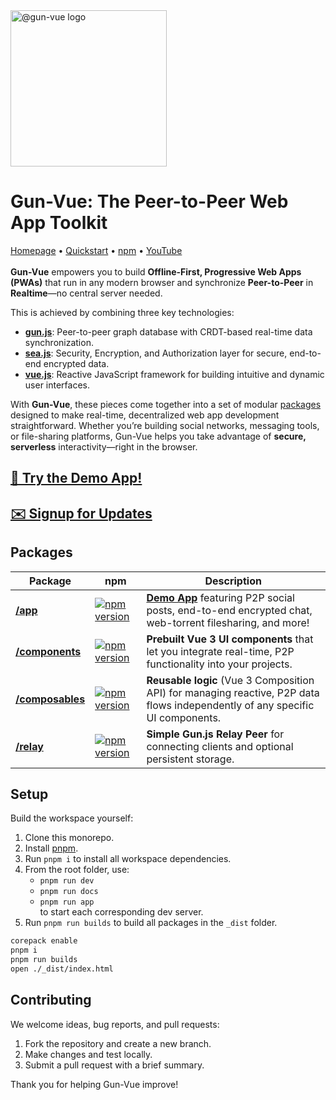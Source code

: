 <a href="https://gun-vue.js.org">
  <img src="https://gun-vue.js.org/media/gun-vue-logo.svg" alt="@gun-vue logo" width="250" />
</a>

# Gun-Vue: The Peer-to-Peer Web App Toolkit

[Homepage](https://gun-vue.js.org) • 
[Quickstart](https://gun-vue.js.org/tutorials/getting-started.html) • 
[npm](https://npmjs.com/org/gun-vue) • 
[YouTube](https://www.youtube.com/playlist?list=PLncuCCb2zjt6wmlSNLiK1lZl150qX-rAw)
<br><br>
**Gun-Vue** empowers you to build **Offline-First, Progressive Web Apps (PWAs)** that run in any modern browser and synchronize **Peer-to-Peer** in **Realtime**—no central server needed.

This is achieved by combining three key technologies:

- [**gun.js**](https://gun.eco): Peer-to-peer graph database with CRDT-based real-time data synchronization.
- [**sea.js**](https://gun.eco/docs/SEA): Security, Encryption, and Authorization layer for secure, end-to-end encrypted data.
- [**vue.js**](https://vuejs.org): Reactive JavaScript framework for building intuitive and dynamic user interfaces.

With **Gun-Vue**, these pieces come together into a set of modular [packages](#packages) designed to make real-time, decentralized web app development straightforward. Whether you’re building social networks, messaging tools, or file-sharing platforms, Gun-Vue helps you take advantage of **secure, serverless** interactivity—right in the browser.

## [**📱 Try the Demo App!**](https://gun-vue.js.org/app)
## [**✉️ Signup for Updates**](https://forms.gle/4oBqAE7xNDaCvFSY8) 

## Packages

| Package                                                                          | npm                                                                                                                                                                   | Description                                                                                                                                                        |
|----------------------------------------------------------------------------------|---------------------------------------------------------------------------------------------------------------------------------------------------------------------------|--------------------------------------------------------------------------------------------------------------------------------------------------------------------|
| [**/app**](https://github.com/DeFUCC/gun-vue/tree/master/app)                  | [![npm version](https://img.shields.io/npm/v/@gun-vue/app?color=E23C92&logo=npm&style=for-the-badge)](https://www.npmjs.com/package/@gun-vue/app)                        |  [**Demo App**](https://gun-vue.js.org/app) featuring P2P social posts, end-to-end encrypted chat, web-torrent filesharing, and more!    |
| [**/components**](https://github.com/DeFUCC/gun-vue/tree/master/components)      | [![npm version](https://img.shields.io/npm/v/@gun-vue/components?color=E23C92&logo=npm&style=for-the-badge)](https://www.npmjs.com/package/@gun-vue/components)           | **Prebuilt Vue 3 UI components** that let you integrate real-time, P2P functionality into your projects.                               |
| [**/composables**](https://github.com/DeFUCC/gun-vue/tree/master/composables)    | [![npm version](https://img.shields.io/npm/v/@gun-vue/composables?color=E23C92&logo=npm&style=for-the-badge)](https://www.npmjs.com/package/@gun-vue/composables)         | **Reusable logic** (Vue 3 Composition API) for managing reactive, P2P data flows independently of any specific UI components.                                     |
| [**/relay**](https://github.com/DeFUCC/gun-vue/tree/master/relay)                | [![npm version](https://img.shields.io/npm/v/@gun-vue/relay?color=E23C92&logo=npm&style=for-the-badge)](https://www.npmjs.com/package/@gun-vue/relay)                     | **Simple Gun.js Relay Peer** for connecting clients and optional persistent storage.                                      |

## Setup

Build the workspace yourself:

1. Clone this monorepo.
2. Install [pnpm](https://pnpm.io/installation).
3. Run `pnpm i` to install all workspace dependencies.
4. From the root folder, use:
   - `pnpm run dev`
   - `pnpm run docs`
   - `pnpm run app`  
   to start each corresponding dev server.
5. Run `pnpm run builds` to build all packages in the `_dist` folder.

```bash
corepack enable
pnpm i
pnpm run builds
open ./_dist/index.html
```

## Contributing

We welcome ideas, bug reports, and pull requests:
1. Fork the repository and create a new branch.
2. Make changes and test locally.
3. Submit a pull request with a brief summary.

Thank you for helping Gun-Vue improve!
